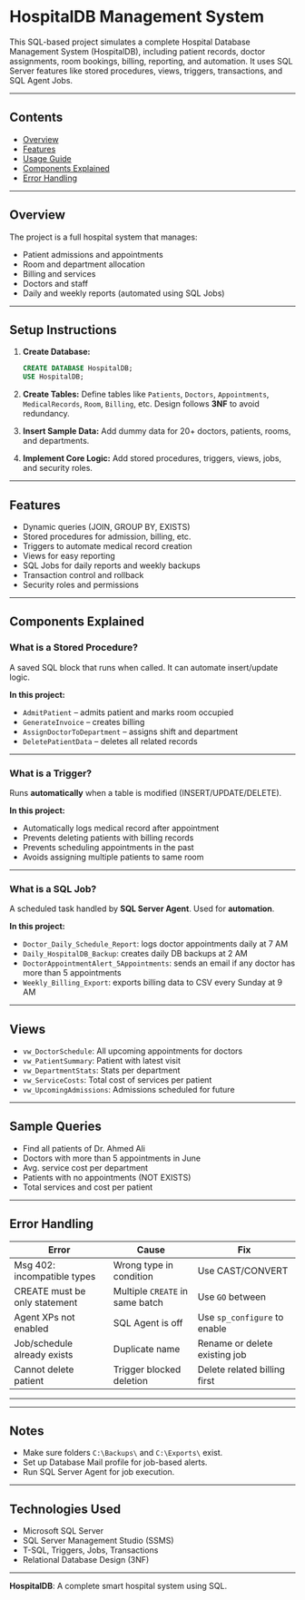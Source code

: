 




#  HospitalDB Management System

This SQL-based project simulates a complete Hospital Database Management System (HospitalDB), including patient records, doctor assignments, room bookings, billing, reporting, and automation. It uses SQL Server features like stored procedures, views, triggers, transactions, and SQL Agent Jobs.

---

##  Contents

- [Overview](#overview)
- [Features](#features)
- [Usage Guide](#usage-guide)
- [Components Explained](#components-explained)
- [Error Handling](#error-handling)


---

##  Overview

The project is a full hospital system that manages:

- Patient admissions and appointments
- Room and department allocation
- Billing and services
- Doctors and staff
- Daily and weekly reports (automated using SQL Jobs)

---

##  Setup Instructions

1. **Create Database:**
   ```sql
   CREATE DATABASE HospitalDB;
   USE HospitalDB;


2. **Create Tables:**
   Define tables like `Patients`, `Doctors`, `Appointments`, `MedicalRecords`, `Room`, `Billing`, etc.
   Design follows **3NF** to avoid redundancy.

3. **Insert Sample Data:**
   Add dummy data for 20+ doctors, patients, rooms, and departments.

4. **Implement Core Logic:**
   Add stored procedures, triggers, views, jobs, and security roles.

---

##  Features

* Dynamic queries (JOIN, GROUP BY, EXISTS)
* Stored procedures for admission, billing, etc.
* Triggers to automate medical record creation
* Views for easy reporting
* SQL Jobs for daily reports and weekly backups
* Transaction control and rollback
* Security roles and permissions

---

##  Components Explained

###  What is a Stored Procedure?

A saved SQL block that runs when called. It can automate insert/update logic.

**In this project:**

* `AdmitPatient` – admits patient and marks room occupied
* `GenerateInvoice` – creates billing
* `AssignDoctorToDepartment` – assigns shift and department
* `DeletePatientData` – deletes all related records

---

###  What is a Trigger?

Runs **automatically** when a table is modified (INSERT/UPDATE/DELETE).

**In this project:**

* Automatically logs medical record after appointment
* Prevents deleting patients with billing records
* Prevents scheduling appointments in the past
* Avoids assigning multiple patients to same room

---

###  What is a SQL Job?

A scheduled task handled by **SQL Server Agent**. Used for **automation**.

**In this project:**

* `Doctor_Daily_Schedule_Report`: logs doctor appointments daily at 7 AM
* `Daily_HospitalDB_Backup`: creates daily DB backups at 2 AM
* `DoctorAppointmentAlert_5Appointments`: sends an email if any doctor has more than 5 appointments
* `Weekly_Billing_Export`: exports billing data to CSV every Sunday at 9 AM

---

##  Views

* `vw_DoctorSchedule`: All upcoming appointments for doctors
* `vw_PatientSummary`: Patient with latest visit
* `vw_DepartmentStats`: Stats per department
* `vw_ServiceCosts`: Total cost of services per patient
* `vw_UpcomingAdmissions`: Admissions scheduled for future

---

##  Sample Queries

* Find all patients of Dr. Ahmed Ali
* Doctors with more than 5 appointments in June
* Avg. service cost per department
* Patients with no appointments (NOT EXISTS)
* Total services and cost per patient

---

##  Error Handling

| Error                         | Cause                           | Fix                           |
| ----------------------------- | ------------------------------- | ----------------------------- |
| Msg 402: incompatible types   | Wrong type in condition         | Use CAST/CONVERT              |
| CREATE must be only statement | Multiple `CREATE` in same batch | Use `GO` between              |
| Agent XPs not enabled         | SQL Agent is off                | Use `sp_configure` to enable  |
| Job/schedule already exists   | Duplicate name                  | Rename or delete existing job |
| Cannot delete patient         | Trigger blocked deletion        | Delete related billing first  |

---




---

##  Notes

* Make sure folders `C:\Backups\` and `C:\Exports\` exist.
* Set up Database Mail profile for job-based alerts.
* Run SQL Server Agent for job execution.

---

##  Technologies Used

* Microsoft SQL Server
* SQL Server Management Studio (SSMS)
* T-SQL, Triggers, Jobs, Transactions
* Relational Database Design (3NF)

---

 **HospitalDB**: A complete smart hospital system using SQL.

```
